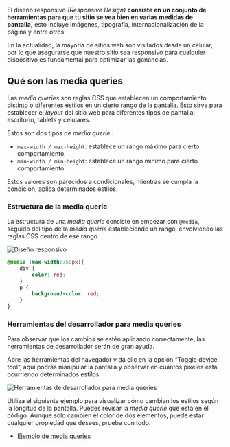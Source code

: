 El diseño responsivo _(Responsive Design)_ **consiste en un conjunto de herramientas para que tu sitio se vea bien en varias medidas de pantalla,** esto incluye imágenes, tipografía, internacionalización de la página y entre otros.

En la actualidad, la mayoría de sitios web son visitados desde un celular, por lo que asegurarse que nuestro sitio sea responsivo para cualquier dispositivo es fundamental para optimizar las ganancias.

## Qué son las media queries

Las _media queries_ son reglas CSS que establecen un comportamiento distinto o diferentes estilos en un cierto rango de la pantalla. Esto sirve para establecer el _layout_ del sitio web para diferentes tipos de pantalla: escritorio, tablets y celulares.

Estos son dos tipos de _media querie_ :

- `max-width / max-height`: establece un rango máximo para cierto comportamiento.
- `min-width / min-height`: establece un rango mínimo para cierto comportamiento.

Estos valores son parecidos a condicionales, mientras se cumpla la condición, aplica determinados estilos.

### Estructura de la media querie

La estructura de una _media querie_ consiste en empezar con `@media`, seguido del tipo de la _media querie_ estableciendo un rango, envolviendo las reglas CSS dentro de ese rango.

![Diseño responsivo](https://static.platzi.com/media/articlases/Images/frontend_developer31.png)

```css
@media (max-width:750px){
    div {
        color: red;
    }
    p {
        background-color: red;
    }
}
```

### Herramientas del desarrollador para media queries

Para observar que los cambios se estén aplicando correctamente, las herramientas de desarrollador serán de gran ayuda.

Abre las herramientas del navegador y da clic en la opción “Toggle device tool”, aquí podrás manipular la pantalla y observar en cuántos píxeles está ocurriendo determinados estilos.

![Herramientas de desarrollador para media queries](https://static.platzi.com/media/articlases/Images/frontend_developer32.png)

Utiliza el siguiente ejemplo para visualizar cómo cambian los estilos según la longitud de la pantalla. Puedes revisar la _media querie_ que está en el código. Aunque solo cambien el color de dos elementos, puede estar cualquier propiedad que desees, prueba con todo.

- [Ejemplo de media queries](https://bit.ly/3CEnBAf)